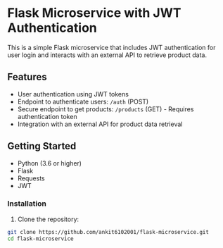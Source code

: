 # Flask Microservice with JWT Authentication

This is a simple Flask microservice that includes JWT authentication for user login and interacts with an external API to retrieve product data.

## Features

- User authentication using JWT tokens
- Endpoint to authenticate users: `/auth` (POST)
- Secure endpoint to get products: `/products` (GET) - Requires authentication token
- Integration with an external API for product data retrieval

## Getting Started

- Python (3.6 or higher)
- Flask
- Requests
- JWT

### Installation

1. Clone the repository:

```bash
git clone https://github.com/ankit6102001/flask-microservice.git
cd flask-microservice
